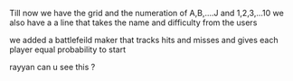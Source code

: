 Till now we have the grid and the numeration of A,B,....J and 1,2,3,...10
we also have a a line that takes the name and difficulty from the users

we added a battlefeild maker that tracks hits and misses and gives each player equal probability to start

rayyan can u see this ?